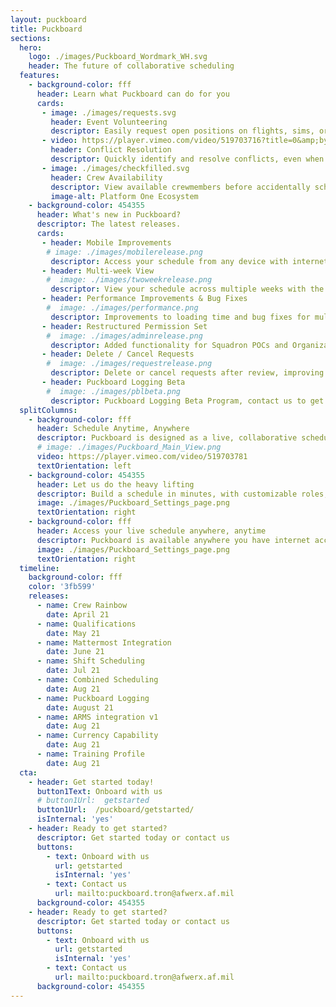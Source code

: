 ```yaml
---
layout: puckboard
title: Puckboard
sections:
  hero:
    logo: ./images/Puckboard_Wordmark_WH.svg
    header: The future of collaborative scheduling
  features:
    - background-color: fff
      header: Learn what Puckboard can do for you
      cards:
       - image: ./images/requests.svg
         header: Event Volunteering
         descriptor: Easily request open positions on flights, sims, or ground events from your personal device, anywhere in the world...without needing a lengthy text chain to your schedulers.
       - video: https://player.vimeo.com/video/519703716?title=0&amp;byline=0&amp;portrait=0&amp;badge=0&amp;autopause=0&amp;player_id=0&amp;app_id=58479
         header: Conflict Resolution
         descriptor: Quickly identify and resolve conflicts, even when crewmembers are scheduled separately by two different organizations.
       - image: ./images/checkfilled.svg
         header: Crew Availability
         descriptor: View available crewmembers before accidentally scheduling someone for two flights at the same time.
         image-alt: Platform One Ecosystem
    - background-color: 454355
      header: What's new in Puckboard?
      descriptor: The latest releases.
      cards:
       - header: Mobile Improvements
        # image: ./images/mobilerelease.png
         descriptor: Access your schedule from any device with internet connection, make requests, and approve them all on your phone. 
       - header: Multi-week View
        #  image: ./images/twoweekrelease.png
         descriptor: View your schedule across multiple weeks with the click of a button, with easy filters available to view by personnel or event type.
       - header: Performance Improvements & Bug Fixes
        #  image: ./images/performance.png
         descriptor: Improvements to loading time and bug fixes for multiple features. 
       - header: Restructured Permission Set
        #  image: ./images/adminrelease.png
         descriptor: Added functionality for Squadron POCs and Organizational Admins, with greater flexibility to scale fast and securely.
       - header: Delete / Cancel Requests
        #  image: ./images/requestrelease.png
         descriptor: Delete or cancel requests after review, improving communications within your squadron. 
       - header: Puckboard Logging Beta
        #  image: ./images/pblbeta.png
         descriptor: Puckboard Logging Beta Program, contact us to get involved!
  splitColumns:
    - background-color: fff
      header: Schedule Anytime, Anywhere
      descriptor: Puckboard is designed as a live, collaborative scheduling platform available to servicemembers around the globe on your desktop, phone, or tablet. Anywhere you have the internet! <b>This software is fully accredited on the military network for your mission data, uses the same account login as other Platform One apps such as Mattermost, and best of all - completely free!</b>
      # image: ./images/Puckboard_Main_View.png
      video: https://player.vimeo.com/video/519703781
      textOrientation: left
    - background-color: 454355
      header: Let us do the heavy lifting
      descriptor: Build a schedule in minutes, with customizable roles, event types, and conflict settings. View your squadron or unit roster while you’re building the schedule, and see in real time who is available for missions.
      image: ./images/Puckboard_Settings_page.png
      textOrientation: right
    - background-color: fff
      header: Access your live schedule anywhere, anytime
      descriptor: Puckboard is available anywhere you have internet access and a browser, and updates are shown in real time. The mobile view is optimized for all devices, adding needed flexibility to your operations.
      image: ./images/Puckboard_Settings_page.png
      textOrientation: right
  timeline:
    background-color: fff
    color: '3fb599'
    releases:
      - name: Crew Rainbow
        date: April 21
      - name: Qualifications
        date: May 21
      - name: Mattermost Integration
        date: June 21
      - name: Shift Scheduling
        date: Jul 21
      - name: Combined Scheduling
        date: Aug 21
      - name: Puckboard Logging
        date: August 21
      - name: ARMS integration v1 
        date: Aug 21   
      - name: Currency Capability
        date: Aug 21  
      - name: Training Profile
        date: Aug 21   
  cta:
    - header: Get started today!
      button1Text: Onboard with us
      # button1Url:  getstarted
      button1Url:  /puckboard/getstarted/
      isInternal: 'yes'
    - header: Ready to get started?
      descriptor: Get started today or contact us
      buttons:
        - text: Onboard with us
          url: getstarted
          isInternal: 'yes'
        - text: Contact us
          url: mailto:puckboard.tron@afwerx.af.mil
      background-color: 454355
    - header: Ready to get started?
      descriptor: Get started today or contact us
      buttons:
        - text: Onboard with us
          url: getstarted
          isInternal: 'yes'
        - text: Contact us
          url: mailto:puckboard.tron@afwerx.af.mil
      background-color: 454355
---
```

